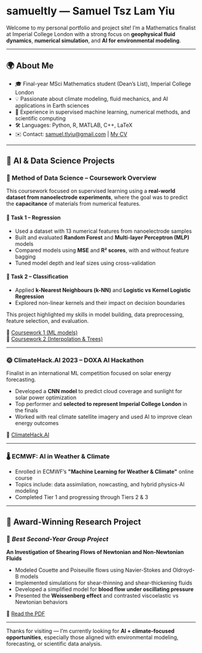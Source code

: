 # samueltly — Samuel Tsz Lam Yiu

Welcome to my personal portfolio and project site! I’m a Mathematics finalist at Imperial College London with a strong focus on **geophysical fluid dynamics**, **numerical simulation**, and **AI for environmental modeling**.

---

## 🌍 About Me

- 🎓 Final-year MSci Mathematics student (Dean’s List), Imperial College London  
- 💡 Passionate about climate modeling, fluid mechanics, and AI applications in Earth sciences  
- 🧠 Experience in supervised machine learning, numerical methods, and scientific computing  
- 🛠️ Languages: Python, R, MATLAB, C++, LaTeX  
- ✉️ Contact: samuel.tlyiu@gmail.com | [My CV](Samuel_Yiu_CV.pdf)

---

## 🤖 AI & Data Science Projects

### 🔹 Method of Data Science – Coursework Overview

This coursework focused on supervised learning using a **real-world dataset from nanoelectrode experiments**, where the goal was to predict the **capacitance** of materials from numerical features.

#### 📌 Task 1 – Regression
- Used a dataset with 13 numerical features from nanoelectrode samples
- Built and evaluated **Random Forest** and **Multi-layer Perceptron (MLP)** models
- Compared models using **MSE** and **R² scores**, with and without feature bagging
- Tuned model depth and leaf sizes using cross-validation

#### 📌 Task 2 – Classification
- Applied **k-Nearest Neighbours (k-NN)** and **Logistic vs Kernel Logistic Regression**
- Explored non-linear kernels and their impact on decision boundaries

This project highlighted my skills in model building, data preprocessing, feature selection, and evaluation.

📎 [Coursework 1 (ML models)](02079104_Coursework1.ipynb)  
📎 [Coursework 2 (Interpolation & Trees)](02079104_Coursework2_Part1.ipynb)

---

### 🌞 ClimateHack.AI 2023 – DOXA AI Hackathon

Finalist in an international ML competition focused on solar energy forecasting.

- Developed a **CNN model** to predict cloud coverage and sunlight for solar power optimization
- Top performer and **selected to represent Imperial College London** in the finals
- Worked with real climate satellite imagery and used AI to improve clean energy outcomes

🔗 [ClimateHack.AI](https://climatehack.ai/#:~:text=Find%20out%20about%20our%20progress,carbon%20emissions%20with%20machine%20learning.)

---

### 🌡️ ECMWF: AI in Weather & Climate

- Enrolled in ECMWF’s **"Machine Learning for Weather & Climate"** online course
- Topics include: data assimilation, nowcasting, and hybrid physics-AI modeling
- Completed Tier 1 and progressing through Tiers 2 & 3

---

## 🧪 Award-Winning Research Project

### 🥇 _Best Second-Year Group Project_  
**An Investigation of Shearing Flows of Newtonian and Non-Newtonian Fluids**

- Modeled Couette and Poiseuille flows using Navier-Stokes and Oldroyd-B models
- Implemented simulations for shear-thinning and shear-thickening fluids
- Developed a simplified model for **blood flow under oscillating pressure**
- Presented the **Weissenberg effect** and contrasted viscoelastic vs Newtonian behaviors

📄 [Read the PDF](M2R_Final_Report%20(1).pdf)

---

Thanks for visiting — I’m currently looking for **AI + climate-focused opportunities**, especially those aligned with environmental modeling, forecasting, or scientific data analysis.
